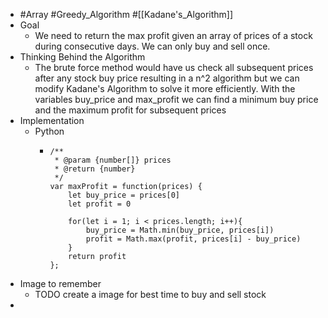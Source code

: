 - #Array #Greedy_Algorithm #[[Kadane's_Algorithm]]
- Goal
	- We need to return the max profit given an array of prices of a stock during consecutive days. We can only buy and sell once.
- Thinking Behind the Algorithm
	- The brute force method would have us check all subsequent prices after any stock buy price resulting in a n^2 algorithm but we can modify Kadane's Algorithm to solve it more efficiently.  With the variables buy_price and max_profit we can find a minimum buy price and the maximum profit for subsequent prices
- Implementation
	- Python
		- ```
		  /**
		   * @param {number[]} prices
		   * @return {number}
		   */
		  var maxProfit = function(prices) {
		      let buy_price = prices[0]
		      let profit = 0
		  
		      for(let i = 1; i < prices.length; i++){
		          buy_price = Math.min(buy_price, prices[i])
		          profit = Math.max(profit, prices[i] - buy_price)
		      }
		      return profit
		  };
		  ```
- Image to remember
	- TODO create a image for best time to buy and sell stock
-